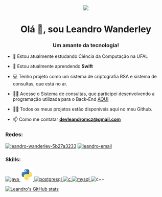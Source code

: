 <div align="center">
  <img src="https://media.geeksforgeeks.org/wp-content/uploads/20221203221109/TipstoBecomeaBetterJavaProgrammerin2023.png" width="600">
</div>
<h1 align="center">Olá 👋, sou Leandro Wanderley</h1>
<h3 align="center">Um amante da tecnologia!</h3>


- 🔭 Estou atualmente estudando Ciência da Computação na UFAL

- 🌱 Estou atualmente aprendendo **Swift**

- 💻 Tenho projeto como um sistema de criptografia RSA e sistema de consultas, que está no ar.

- 😶‍🌫️ Acesse o Sistema de consultas, que participei desenvolvendo a programação utilizada para o Back-End [AQUI](http://bit.ly/sistema-de-consulta)

- 👨‍💻 Todos os meus projetos estão disponíveis aqui no meu Github.

- 📫 Como me contatar **devleandromcz@gmail.com**

<h3 align="left">Redes:</h3>
<p align="left">
<a href="https://linkedin.com/in/leandro-wanderley-5b27a3233" target="blank"><img align="center" src="https://raw.githubusercontent.com/rahuldkjain/github-profile-readme-generator/master/src/images/icons/Social/linked-in-alt.svg" alt="leandro-wanderley-5b27a3233" height="30" width="40" /></a> <a href="https://bit.ly/leandro-email" target="blank"><img align="center" src="https://logodownload.org/wp-content/uploads/2018/03/gmail-logo-16-2048x1537.png" alt="leandro-email" height="30" width="40" /></a> 

</p>

<h3 align="left">Skills:</h3>
<p align="left"> <a href="https://www.java.com/" target="_blank" rel="stylesheet"> <img src="https://cdn.jsdelivr.net/gh/devicons/devicon/icons/java/java-original.svg" alt="java" width="40" height="40"/> </a> <a href="https://www.python.org" target="_blank" rel="noreferrer"> <img src="https://raw.githubusercontent.com/devicons/devicon/master/icons/python/python-original.svg" alt="python" width="40" height="40"/> </a> <a href="https://www.postgresql.org/" target="_blank" rel="stylesheet"> <img src="https://cdn.jsdelivr.net/gh/devicons/devicon/icons/postgresql/postgresql-original-wordmark.svg" alt="postgresql" width="40" height="40"/> </a> <a href="https://www.javascript.com/" target="_blank" rel="stylesheet"> </a> <a href="https://www.cprogramming.com/" target="_blank" rel="noreferrer"> <img src="https://cdn.jsdelivr.net/gh/devicons/devicon@latest/icons/c/c-plain.svg" alt="c" width="40" height="40"/> </a> <a href="https://www.mysql.com/" target="_blank" rel="stylesheet"> <img src="https://cdn.jsdelivr.net/gh/devicons/devicon/icons/mysql/mysql-original.svg" alt="mysql" width="40" height="40"/> </a> <img src="https://cdn.jsdelivr.net/gh/devicons/devicon@latest/icons/cplusplus/cplusplus-plain.svg" alt="c++" width="40" height="40"/> </p>

[![Leandro's GitHub stats](https://github-readme-stats.vercel.app/api?username=leandro-odev)](https://github.com/anuraghazra/github-readme-stats)
